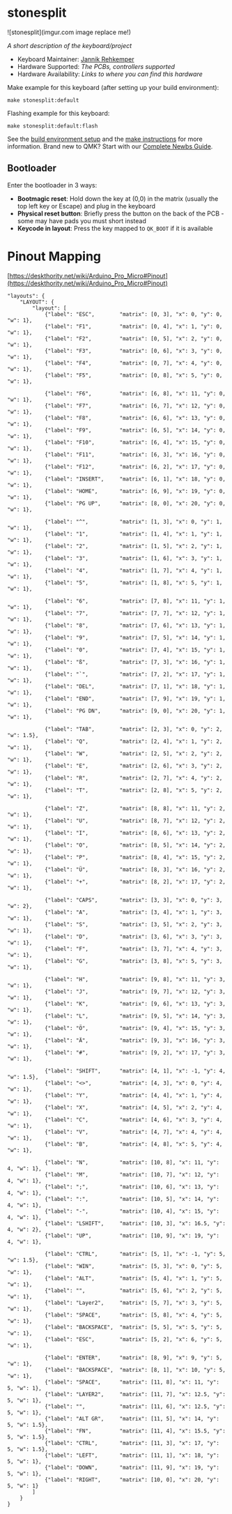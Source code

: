 # stonesplit

![stonesplit](imgur.com image replace me!)

*A short description of the keyboard/project*

* Keyboard Maintainer: [Jannik Rehkemper](https://github.com/JRehkemper)
* Hardware Supported: *The PCBs, controllers supported*
* Hardware Availability: *Links to where you can find this hardware*

Make example for this keyboard (after setting up your build environment):

    make stonesplit:default

Flashing example for this keyboard:

    make stonesplit:default:flash

See the [build environment setup](https://docs.qmk.fm/#/getting_started_build_tools) and the [make instructions](https://docs.qmk.fm/#/getting_started_make_guide) for more information. Brand new to QMK? Start with our [Complete Newbs Guide](https://docs.qmk.fm/#/newbs).

## Bootloader

Enter the bootloader in 3 ways:

* **Bootmagic reset**: Hold down the key at (0,0) in the matrix (usually the top left key or Escape) and plug in the keyboard
* **Physical reset button**: Briefly press the button on the back of the PCB - some may have pads you must short instead
* **Keycode in layout**: Press the key mapped to `QK_BOOT` if it is available


# Pinout Mapping
[https://deskthority.net/wiki/Arduino_Pro_Micro#Pinout](https://deskthority.net/wiki/Arduino_Pro_Micro#Pinout)


    "layouts": {
        "LAYOUT": {
            "layout": [
                {"label": "ESC",        "matrix": [0, 3], "x": 0, "y": 0, "w": 1},
                {"label": "F1",         "matrix": [0, 4], "x": 1, "y": 0, "w": 1},
                {"label": "F2",         "matrix": [0, 5], "x": 2, "y": 0, "w": 1},
                {"label": "F3",         "matrix": [0, 6], "x": 3, "y": 0, "w": 1},
                {"label": "F4",         "matrix": [0, 7], "x": 4, "y": 0, "w": 1},
                {"label": "F5",         "matrix": [0, 8], "x": 5, "y": 0, "w": 1},

                {"label": "F6",         "matrix": [6, 8], "x": 11, "y": 0, "w": 1},
                {"label": "F7",         "matrix": [6, 7], "x": 12, "y": 0, "w": 1},
                {"label": "F8",         "matrix": [6, 6], "x": 13, "y": 0, "w": 1},
                {"label": "F9",         "matrix": [6, 5], "x": 14, "y": 0, "w": 1},
                {"label": "F10",        "matrix": [6, 4], "x": 15, "y": 0, "w": 1},
                {"label": "F11",        "matrix": [6, 3], "x": 16, "y": 0, "w": 1},
                {"label": "F12",        "matrix": [6, 2], "x": 17, "y": 0, "w": 1},
                {"label": "INSERT",     "matrix": [6, 1], "x": 18, "y": 0, "w": 1},
                {"label": "HOME",       "matrix": [6, 9], "x": 19, "y": 0, "w": 1},
                {"label": "PG UP",      "matrix": [8, 0], "x": 20, "y": 0, "w": 1},

                {"label": "^",          "matrix": [1, 3], "x": 0, "y": 1, "w": 1},
                {"label": "1",          "matrix": [1, 4], "x": 1, "y": 1, "w": 1},
                {"label": "2",          "matrix": [1, 5], "x": 2, "y": 1, "w": 1},
                {"label": "3",          "matrix": [1, 6], "x": 3, "y": 1, "w": 1},
                {"label": "4",          "matrix": [1, 7], "x": 4, "y": 1, "w": 1},
                {"label": "5",          "matrix": [1, 8], "x": 5, "y": 1, "w": 1},

                {"label": "6",          "matrix": [7, 8], "x": 11, "y": 1, "w": 1},
                {"label": "7",          "matrix": [7, 7], "x": 12, "y": 1, "w": 1},
                {"label": "8",          "matrix": [7, 6], "x": 13, "y": 1, "w": 1},
                {"label": "9",          "matrix": [7, 5], "x": 14, "y": 1, "w": 1},
                {"label": "0",          "matrix": [7, 4], "x": 15, "y": 1, "w": 1},
                {"label": "ß",          "matrix": [7, 3], "x": 16, "y": 1, "w": 1},
                {"label": "`",          "matrix": [7, 2], "x": 17, "y": 1, "w": 1},
                {"label": "DEL",        "matrix": [7, 1], "x": 18, "y": 1, "w": 1},
                {"label": "END",        "matrix": [7, 9], "x": 19, "y": 1, "w": 1},
                {"label": "PG DN",      "matrix": [9, 0], "x": 20, "y": 1, "w": 1},

                {"label": "TAB",        "matrix": [2, 3], "x": 0, "y": 2, "w": 1.5},
                {"label": "Q",          "matrix": [2, 4], "x": 1, "y": 2, "w": 1},
                {"label": "W",          "matrix": [2, 5], "x": 2, "y": 2, "w": 1},
                {"label": "E",          "matrix": [2, 6], "x": 3, "y": 2, "w": 1},
                {"label": "R",          "matrix": [2, 7], "x": 4, "y": 2, "w": 1},
                {"label": "T",          "matrix": [2, 8], "x": 5, "y": 2, "w": 1},

                {"label": "Z",          "matrix": [8, 8], "x": 11, "y": 2, "w": 1},
                {"label": "U",          "matrix": [8, 7], "x": 12, "y": 2, "w": 1},
                {"label": "I",          "matrix": [8, 6], "x": 13, "y": 2, "w": 1},
                {"label": "O",          "matrix": [8, 5], "x": 14, "y": 2, "w": 1},
                {"label": "P",          "matrix": [8, 4], "x": 15, "y": 2, "w": 1},
                {"label": "Ü",          "matrix": [8, 3], "x": 16, "y": 2, "w": 1},
                {"label": "+",          "matrix": [8, 2], "x": 17, "y": 2, "w": 1},

                {"label": "CAPS",       "matrix": [3, 3], "x": 0, "y": 3, "w": 2},
                {"label": "A",          "matrix": [3, 4], "x": 1, "y": 3, "w": 1},
                {"label": "S",          "matrix": [3, 5], "x": 2, "y": 3, "w": 1},
                {"label": "D",          "matrix": [3, 6], "x": 3, "y": 3, "w": 1},
                {"label": "F",          "matrix": [3, 7], "x": 4, "y": 3, "w": 1},
                {"label": "G",          "matrix": [3, 8], "x": 5, "y": 3, "w": 1},

                {"label": "H",          "matrix": [9, 8], "x": 11, "y": 3, "w": 1},
                {"label": "J",          "matrix": [9, 7], "x": 12, "y": 3, "w": 1},
                {"label": "K",          "matrix": [9, 6], "x": 13, "y": 3, "w": 1},
                {"label": "L",          "matrix": [9, 5], "x": 14, "y": 3, "w": 1},
                {"label": "Ö",          "matrix": [9, 4], "x": 15, "y": 3, "w": 1},
                {"label": "Ä",          "matrix": [9, 3], "x": 16, "y": 3, "w": 1},
                {"label": "#",          "matrix": [9, 2], "x": 17, "y": 3, "w": 1},

                {"label": "SHIFT",      "matrix": [4, 1], "x": -1, "y": 4, "w": 1.5},
                {"label": "<>",         "matrix": [4, 3], "x": 0, "y": 4, "w": 1},
                {"label": "Y",          "matrix": [4, 4], "x": 1, "y": 4, "w": 1},
                {"label": "X",          "matrix": [4, 5], "x": 2, "y": 4, "w": 1},
                {"label": "C",          "matrix": [4, 6], "x": 3, "y": 4, "w": 1},
                {"label": "V",          "matrix": [4, 7], "x": 4, "y": 4, "w": 1},
                {"label": "B",          "matrix": [4, 8], "x": 5, "y": 4, "w": 1},

                {"label": "N",          "matrix": [10, 8], "x": 11, "y": 4, "w": 1},
                {"label": "M",          "matrix": [10, 7], "x": 12, "y": 4, "w": 1},
                {"label": ";",          "matrix": [10, 6], "x": 13, "y": 4, "w": 1},
                {"label": ":",          "matrix": [10, 5], "x": 14, "y": 4, "w": 1},
                {"label": "-",          "matrix": [10, 4], "x": 15, "y": 4, "w": 1},
                {"label": "LSHIFT",     "matrix": [10, 3], "x": 16.5, "y": 4, "w": 2},
                {"label": "UP",         "matrix": [10, 9], "x": 19, "y": 4, "w": 1},

                {"label": "CTRL",       "matrix": [5, 1], "x": -1, "y": 5, "w": 1.5},
                {"label": "WIN",        "matrix": [5, 3], "x": 0, "y": 5, "w": 1},
                {"label": "ALT",        "matrix": [5, 4], "x": 1, "y": 5, "w": 1},
                {"label": "",           "matrix": [5, 6], "x": 2, "y": 5, "w": 1},
                {"label": "Layer2",     "matrix": [5, 7], "x": 3, "y": 5, "w": 1},
                {"label": "SPACE",      "matrix": [5, 8], "x": 4, "y": 5, "w": 1},
                {"label": "BACKSPACE",  "matrix": [5, 5], "x": 5, "y": 5, "w": 1},
                {"label": "ESC",        "matrix": [5, 2], "x": 6, "y": 5, "w": 1},

                {"label": "ENTER",      "matrix": [8, 9], "x": 9, "y": 5, "w": 1},
                {"label": "BACKSPACE",  "matrix": [8, 1], "x": 10, "y": 5, "w": 1},
                {"label": "SPACE",      "matrix": [11, 8], "x": 11, "y": 5, "w": 1},
                {"label": "LAYER2",     "matrix": [11, 7], "x": 12.5, "y": 5, "w": 1},
                {"label": "",           "matrix": [11, 6], "x": 12.5, "y": 5, "w": 1},
                {"label": "ALT GR",     "matrix": [11, 5], "x": 14, "y": 5, "w": 1.5},
                {"label": "FN",         "matrix": [11, 4], "x": 15.5, "y": 5, "w": 1.5},
                {"label": "CTRL",       "matrix": [11, 3], "x": 17, "y": 5, "w": 1.5},
                {"label": "LEFT",       "matrix": [11, 1], "x": 18, "y": 5, "w": 1},
                {"label": "DOWN",       "matrix": [11, 9], "x": 19, "y": 5, "w": 1},
                {"label": "RIGHT",      "matrix": [10, 0], "x": 20, "y": 5, "w": 1}
            ]
        }
    }